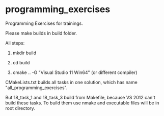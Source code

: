 programming_exercises
=====================

Programming Exercises for trainings.

Please make builds in build folder.

All steps:

1. mkdir build

2. cd build

3. cmake .. -G "Visual Studio 11 Win64" (or different compiler)

CMakeLists.txt builds all tasks in one solution, which has name "all_programming_exercises".

But 18_task_1 and 18_task_3 build from Makefile, because VS 2012 can't build these tasks.
To build them use nmake and executable files will be in root directory.
